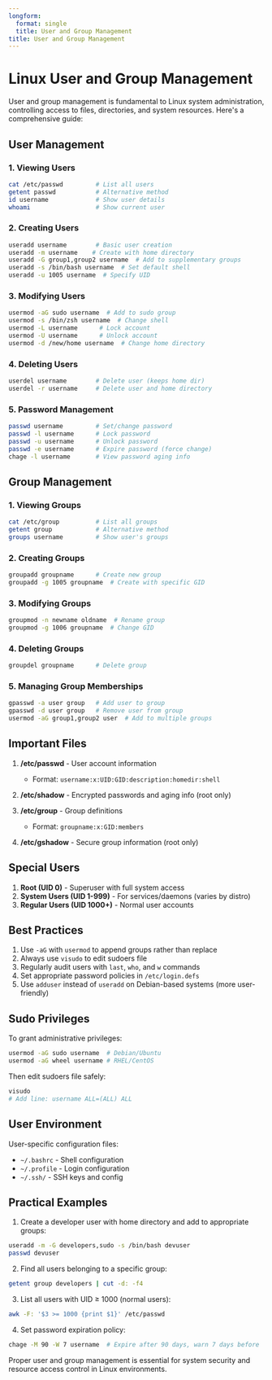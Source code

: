 ```yaml
---
longform:
  format: single
  title: User and Group Management
title: User and Group Management
---
```

# Linux User and Group Management

User and group management is fundamental to Linux system administration, controlling access to files, directories, and system resources. Here's a comprehensive guide:

## User Management

### 1. Viewing Users
```bash
cat /etc/passwd         # List all users
getent passwd           # Alternative method
id username             # Show user details
whoami                  # Show current user
```

### 2. Creating Users
```bash
useradd username        # Basic user creation
useradd -m username    # Create with home directory
useradd -G group1,group2 username  # Add to supplementary groups
useradd -s /bin/bash username  # Set default shell
useradd -u 1005 username  # Specify UID
```

### 3. Modifying Users
```bash
usermod -aG sudo username  # Add to sudo group
usermod -s /bin/zsh username  # Change shell
usermod -L username      # Lock account
usermod -U username      # Unlock account
usermod -d /new/home username  # Change home directory
```

### 4. Deleting Users
```bash
userdel username        # Delete user (keeps home dir)
userdel -r username     # Delete user and home directory
```

### 5. Password Management
```bash
passwd username         # Set/change password
passwd -l username      # Lock password
passwd -u username      # Unlock password
passwd -e username      # Expire password (force change)
chage -l username       # View password aging info
```

## Group Management

### 1. Viewing Groups
```bash
cat /etc/group          # List all groups
getent group            # Alternative method
groups username         # Show user's groups
```

### 2. Creating Groups
```bash
groupadd groupname      # Create new group
groupadd -g 1005 groupname  # Create with specific GID
```

### 3. Modifying Groups
```bash
groupmod -n newname oldname  # Rename group
groupmod -g 1006 groupname  # Change GID
```

### 4. Deleting Groups
```bash
groupdel groupname      # Delete group
```

### 5. Managing Group Memberships
```bash
gpasswd -a user group   # Add user to group
gpasswd -d user group   # Remove user from group
usermod -aG group1,group2 user  # Add to multiple groups
```

## Important Files

1. **/etc/passwd** - User account information
   - Format: `username:x:UID:GID:description:homedir:shell`

2. **/etc/shadow** - Encrypted passwords and aging info (root only)

3. **/etc/group** - Group definitions
   - Format: `groupname:x:GID:members`

4. **/etc/gshadow** - Secure group information (root only)

## Special Users

1. **Root (UID 0)** - Superuser with full system access
2. **System Users (UID 1-999)** - For services/daemons (varies by distro)
3. **Regular Users (UID 1000+)** - Normal user accounts

## Best Practices

1. Use `-aG` with `usermod` to append groups rather than replace
2. Always use `visudo` to edit sudoers file
3. Regularly audit users with `last`, `who`, and `w` commands
4. Set appropriate password policies in `/etc/login.defs`
5. Use `adduser` instead of `useradd` on Debian-based systems (more user-friendly)

## Sudo Privileges

To grant administrative privileges:
```bash
usermod -aG sudo username  # Debian/Ubuntu
usermod -aG wheel username # RHEL/CentOS
```

Then edit sudoers file safely:
```bash
visudo
# Add line: username ALL=(ALL) ALL
```

## User Environment

User-specific configuration files:
- `~/.bashrc` - Shell configuration
- `~/.profile` - Login configuration
- `~/.ssh/` - SSH keys and config

## Practical Examples

1. Create a developer user with home directory and add to appropriate groups:
```bash
useradd -m -G developers,sudo -s /bin/bash devuser
passwd devuser
```

2. Find all users belonging to a specific group:
```bash
getent group developers | cut -d: -f4
```

3. List all users with UID ≥ 1000 (normal users):
```bash
awk -F: '$3 >= 1000 {print $1}' /etc/passwd
```

4. Set password expiration policy:
```bash
chage -M 90 -W 7 username  # Expire after 90 days, warn 7 days before
```

Proper user and group management is essential for system security and resource access control in Linux environments.